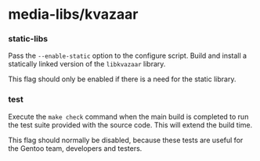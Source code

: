 # media-libs/kvazaar

### static-libs
Pass the `--enable-static` option to the configure script. Build and install a statically linked version of the `libkvazaar` library.

This flag should only be enabled if there is a need for the static library.

### test
Execute the `make check` command when the main build is completed to run the test suite provided with the source code. This will extend the build time.

This flag should normally be disabled, because these tests are useful for the Gentoo team, developers and testers.
